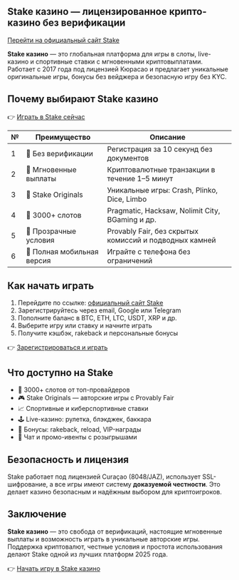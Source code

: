 ## Stake казино — лицензированное крипто-казино без верификации  
[Перейти на официальный сайт Stake](https://stake1037.com/?c=Weif50Mw)

**Stake казино** — это глобальная платформа для игры в слоты, live-казино и спортивные ставки с мгновенными криптовыплатами. Работает с 2017 года под лицензией Кюрасао и предлагает уникальные оригинальные игры, бонусы без вейджера и безопасную игру без KYC.

## Почему выбирают Stake казино

👉 [Играть в Stake сейчас](https://stake1037.com/?c=Weif50Mw)

| №  | Преимущество              | Описание                                                                 |
|----|---------------------------|--------------------------------------------------------------------------|
| 1  | 🔐 Без верификации        | Регистрация за 10 секунд без документов                                 |
| 2  | 💸 Мгновенные выплаты     | Криптовалютные транзакции в течение 1–5 минут                           |
| 3  | 🎯 Stake Originals        | Уникальные игры: Crash, Plinko, Dice, Limbo                             |
| 4  | 🎰 3000+ слотов           | Pragmatic, Hacksaw, Nolimit City, BGaming и др.                         |
| 5  | 🧾 Прозрачные условия     | Provably Fair, без скрытых комиссий и подводных камней                  |
| 6  | 📱 Полная мобильная версия | Играйте с телефона без ограничений                                      |

## Как начать играть

1. Перейдите по ссылке: [официальный сайт Stake](https://stake1037.com/?c=Weif50Mw)  
2. Зарегистрируйтесь через email, Google или Telegram  
3. Пополните баланс в BTC, ETH, LTC, USDT, XRP и др.  
4. Выберите игру или ставку и начните играть  
5. Получите кэшбэк, rakeback и персональные бонусы

👉 [Зарегистрироваться и играть](https://stake1037.com/?c=Weif50Mw)

## Что доступно на Stake

- 🎰 3000+ слотов от топ-провайдеров  
- 🎮 Stake Originals — авторские игры с Provably Fair  
- 📈 Спортивные и киберспортивные ставки  
- 🕹 Live-казино: рулетка, блэкджек, баккара  
- 🎁 Бонусы: rakeback, reload, VIP-награды  
- 💬 Чат и промо-ивенты с розыгрышами

## Безопасность и лицензия

Stake работает под лицензией Curaçao (8048/JAZ), использует SSL-шифрование, а все игры имеют систему **доказуемой честности**. Это делает казино безопасным и надёжным выбором для криптоигроков.

## Заключение

**Stake казино** — это свобода от верификаций, настоящие мгновенные выплаты и возможность играть в уникальные авторские игры. Поддержка криптовалют, честные условия и простота использования делают Stake одной из лучших платформ 2025 года.

👉 [Начать игру в Stake казино](https://stake1037.com/?c=Weif50Mw)
